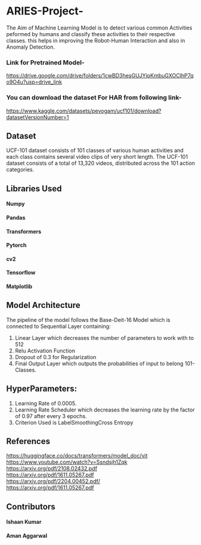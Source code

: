 # ARIES-Project-
The Aim of Machine Learning Model is to detect various common Activities peformed by humans and classify these activities to their respective classes.
this helps in improving the Robot-Human Interaction and also in Anomaly Detection.
### Link for Pretrained Model- 
https://drive.google.com/drive/folders/1cwBD3hesGUJYjpKmbuGXOClhP7qo9O4u?usp=drive_link

### You can download the dataset For HAR from following link-
https://www.kaggle.com/datasets/pevogam/ucf101/download?datasetVersionNumber=1

## Dataset
UCF-101 dataset consists of 101 classes of various human activities and each class contains several video clips of very short length.
The UCF-101 dataset consists of a total of 13,320 videos, distributed across the 101 action categories.

## Libraries Used
#### Numpy 
#### Pandas
#### Transformers
#### Pytorch
#### cv2
#### Tensorflow
#### Matplotlib

## Model Architecture
The pipeline of the model follows the Base-Deit-16 Model which is connected to Sequential Layer containing: <br>
1. Linear Layer which decreases the number of parameters to work with to 512<br>
2. Relu Activation Function
3. Dropout of 0.3 for Regularization
4. Final Output Layer which outputs the probabilities of input to belong 101-Classes.

## HyperParameters:
1. Learning Rate of 0.0005.
2. Learning Rate Scheduler which decreases the learning rate by the factor of 0.97 after every 3 epochs.
3. Criterion Used is LabelSmoothingCross Entropy

## References
https://huggingface.co/docs/transformers/model_doc/vit<br>
https://www.youtube.com/watch?v=Ssndsjh1Zqk<br>
https://arxiv.org/pdf/2108.02432.pdf<br>
https://arxiv.org/pdf/1611.05267.pdf<br>
https://arxiv.org/pdf/2204.00452.pdf/<br>
https://arxiv.org/pdf/1611.05267.pdf<br>
## Contributors
#### Ishaan Kumar
#### Aman Aggarwal
